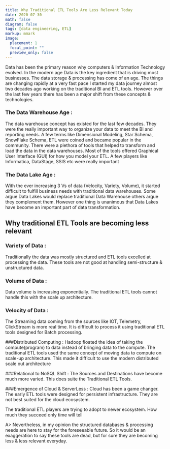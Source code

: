 ```yaml
---
title: Why Traditional ETL Tools Are Less Relevant Today
date: 2020-07-30
math: false
diagram: false
tags: [data engineering, ETL]
markup: mmark
image:
  placement: 1
  focal_point: ""
  preview_only: false
---
```


Data has been the primary reason why computers & Information Technology evolved. In the modern age Data is the key ingredient that is driving most businesses. The data storage & processing has come of an age. The things are changing rapidly at a very fast pace
I started my data journey almost two decades ago working on the traditional BI and ETL tools. However over the last few years there has been a major shift from these concepts & technologies.

### The Data Warehouse Age :

The data warehouse concept has existed for the last few decades. They were the really important way to organize your data to meet the BI and reporting needs. A few terms like Dimensional Modeling, Star Schema, SnowFlake Schema, ETL were coined and became popular in the community.
There were a plethora of tools that helped to transform and load the data in the data warehouses. Most of the tools offered Graphical User Interface (GUI) for how you model your ETL. A few players like Informatica, DataStage, SSIS etc were really important

### The Data Lake Age : 

With the ever increasing 3 Vs of data (Velocity, Variety, Volume), it started difficult to fulfill business needs with traditional data warehouses. Some argue Data Lakes would replace traditional Data Warehouse others argue they complement them. However one thing is unanimous that Data Lakes have become an important part of data transformation.

## Why traditional ETL Tools are becoming less relevant

### Variety of Data :  
Traditionally the data was mostly structured and ETL tools excelled at processing the data. These tools are not good at handling semi-structure & unstructured data.

### Volume of Data :  
Data volume is increasing exponentially. The traditional ETL tools cannot handle this with the scale up architecture.

### Velocity of Data : 
The Streaming data coming from the sources like IOT, Telemetry, ClickStream is more real time. It is difficult to process it using traditional ETL tools designed for Batch processing.

###Distributed Computing : 
Hadoop floated the idea of taking the compute(program) to data instead of bringing data to the compute. The traditional ETL tools used the same concept of moving data to compute on scale-up architecture. This made it difficult to use the modern distributed scale out architecture

###Relational to NoSQL Shift : 
The Sources and Destinations have become much more varied. This does suite the Traditional ETL Tools.

###Emergence of Cloud & ServerLess : 
Cloud has been a game changer. The early ETL tools were designed for persistent infrastructure. They are not best suited for the cloud ecosystem.

The traditional ETL players are trying to adopt to newer ecosystem. How much they succeed only time will tell

A> Nevertheless, in my opinion the structured databases & processing needs are here to stay for the foreseeable future. So it would be an exaggeration to say these tools are dead, but for sure they are becoming less & less relevant everyday.
